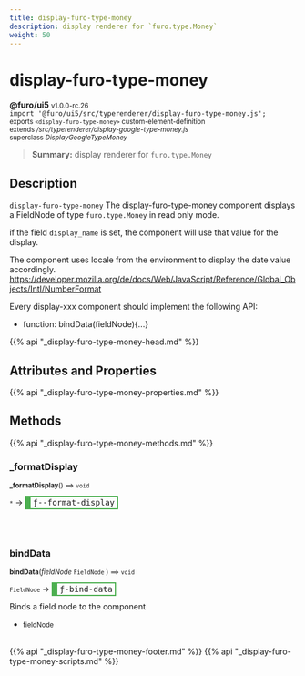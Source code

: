 ```yaml
---
title: display-furo-type-money
description: display renderer for `furo.type.Money`
weight: 50
---
```


# display-furo-type-money
**@furo/ui5** <small>v1.0.0-rc.26</small>
<br>`import '@furo/ui5/src/typerenderer/display-furo-type-money.js';`<small>
<br>exports `<display-furo-type-money>` custom-element-definition
<br>extends */src/typerenderer/display-google-type-money.js*
<br>superclass *DisplayGoogleTypeMoney*</small>

> **Summary:** display renderer for `furo.type.Money`

## Description

`display-furo-type-money`
The display-furo-type-money component displays a FieldNode of type `furo.type.Money` in read only mode.

if the field `display_name` is set, the component will use that value for the display.

The component uses locale from the environment to display the date value accordingly.
https://developer.mozilla.org/de/docs/Web/JavaScript/Reference/Global_Objects/Intl/NumberFormat

Every display-xxx component should implement the following API:
- function: bindData(fieldNode){...}

{{% api "_display-furo-type-money-head.md" %}}

## Attributes and Properties
{{% api "_display-furo-type-money-properties.md" %}}








## Methods
{{% api "_display-furo-type-money-methods.md" %}}


### **_formatDisplay**
<small>**_formatDisplay**() ⟹ `void`</small>

<small>`*`</small> →
<span  style="border-width:2px 2px 2px 10px; border-style: solid;border-color:  rgb(76, 175, 80);font-family:monospace; padding:2px 4px;">ƒ--format-display</span>



<br><br>

### **bindData**
<small>**bindData**(*fieldNode* `FieldNode` ) ⟹ `void`</small>

<small>`FieldNode` </small> →
<span  style="border-width:2px 2px 2px 10px; border-style: solid;border-color:  rgb(76, 175, 80);font-family:monospace; padding:2px 4px;">ƒ-bind-data</span>

Binds a field node to the component

- <small>fieldNode </small>
<br><br>







{{% api "_display-furo-type-money-footer.md" %}}
{{% api "_display-furo-type-money-scripts.md" %}}
